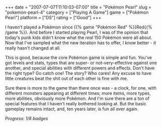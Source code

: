 +++
date = "2007-07-07T11:10:03-07:00"
title = "Pok&eacute;mon Pearl"
slug = "pokemon-pearl-4"
category = ["Playing A Game"]
game = ["Pok&eacute;mon Pearl"]
platform = ["DS"]
rating = ["Good"]
+++

I haven't played a Pok&eacute;mon since {{% game "Pok&eacute;mon Red" %}}Red{{% /game %}}.  And before I started playing Pearl, I was of the opinion that today's punk kids didn't know what the <i>real</i> 150 Pok&eacute;mon were all about.  Now that I've sampled what the new iteration has to offer, I know better - it really hasn't changed at all.

This is good, because the core Pok&eacute;mon game is simple and fun.  You've got levels and stats, types that are super- or not-very-effective against one another, and special abilities with different powers and effects.  Don't have the right type?  Go catch one!  The story?  Who cares!  Any excuse to have little creatures beat the shit out of each other is fine with me.

Sure there is more to the game than there once was - a clock, for one, with different monsters appearing at different times; more items, more types, more abilities, obviously more Pok&eacute;mon.  And I'm sure there are a ton of special features that I haven't really bothered looking at.  But the basic gameplay remains intact, and, ten years later, is fun all over again.

<i>Progress: 1/8 badges</i>